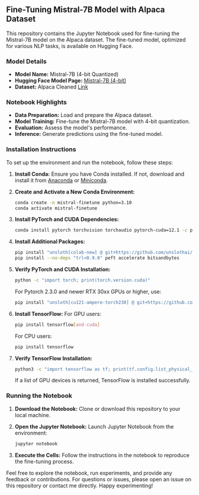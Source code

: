 ## Fine-Tuning Mistral-7B Model with Alpaca Dataset

This repository contains the Jupyter Notebook used for fine-tuning the Mistral-7B model on the Alpaca dataset. The fine-tuned model, optimized for various NLP tasks, is available on Hugging Face.

### Model Details

- **Model Name:** Mistral-7B (4-bit Quantized)
- **Hugging Face Model Page:** [Mistral-7B (4-bit)](https://huggingface.co/unsloth/mistral-7b-v0.3-bnb-4bit)
- **Dataset:** Alpaca Cleaned [Link](https://huggingface.co/datasets/yahma/alpaca-cleaned)

### Notebook Highlights

- **Data Preparation:** Load and prepare the Alpaca dataset.
- **Model Training:** Fine-tune the Mistral-7B model with 4-bit quantization.
- **Evaluation:** Assess the model's performance.
- **Inference:** Generate predictions using the fine-tuned model.

### Installation Instructions

To set up the environment and run the notebook, follow these steps:

1. **Install Conda:**
   Ensure you have Conda installed. If not, download and install it from [Anaconda](https://www.anaconda.com/products/distribution) or [Miniconda](https://docs.conda.io/en/latest/miniconda.html).

2. **Create and Activate a New Conda Environment:**
   ```bash
   conda create -n mistral-finetune python=3.10
   conda activate mistral-finetune
   ```

3. **Install PyTorch and CUDA Dependencies:**
   ```bash
   conda install pytorch torchvision torchaudio pytorch-cuda=12.1 -c pytorch -c nvidia
   ```

4. **Install Additional Packages:**
   ```bash
   pip install "unsloth[colab-new] @ git+https://github.com/unslothai/unsloth.git"
   pip install --no-deps "trl<0.9.0" peft accelerate bitsandbytes
   ```

5. **Verify PyTorch and CUDA Installation:**
   ```bash
   python -c "import torch; print(torch.version.cuda)"
   ```

   For Pytorch 2.3.0 and newer RTX 30xx GPUs or higher, use:
   ```bash
   pip install "unsloth[cu121-ampere-torch230] @ git+https://github.com/unslothai/unsloth.git"
   ```

6. **Install TensorFlow:**
   For GPU users:
   ```bash
   pip install tensorflow[and-cuda]
   ```

   For CPU users:
   ```bash
   pip install tensorflow
   ```

7. **Verify TensorFlow Installation:**
   ```bash
   python3 -c "import tensorflow as tf; print(tf.config.list_physical_devices('GPU'))"
   ```

   If a list of GPU devices is returned, TensorFlow is installed successfully.

### Running the Notebook

1. **Download the Notebook:**
   Clone or download this repository to your local machine.

2. **Open the Jupyter Notebook:**
   Launch Jupyter Notebook from the environment:
   ```bash
   jupyter notebook
   ```

3. **Execute the Cells:**
   Follow the instructions in the notebook to reproduce the fine-tuning process.

Feel free to explore the notebook, run experiments, and provide any feedback or contributions.
For questions or issues, please open an issue on this repository or contact me directly.
Happy experimenting! 
